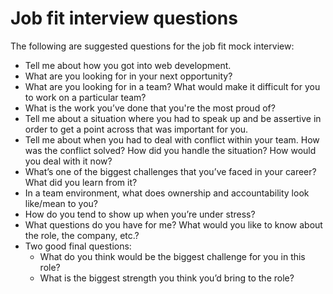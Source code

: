 # Job fit interview questions

The following are suggested questions for the job fit mock interview:

- Tell me about how you got into web development.
- What are you looking for in your next opportunity?
- What are you looking for in a team?
  What would make it difficult for you to work on a particular team?
- What is the work you’ve done that you're the most proud of?
- Tell me about a situation where you had to speak up and be assertive in order to get a point across that was important for you.
- Tell me about when you had to deal with conflict within your team.
  How was the conflict solved?
  How did you handle the situation?
  How would you deal with it now?
- What’s one of the biggest challenges that you’ve faced in your career?
  What did you learn from it?
- In a team environment, what does ownership and accountability look like/mean to you?
- How do you tend to show up when you’re under stress?
- What questions do you have for me?
  What would you like to know about the role, the company, etc.?
- Two good final questions:
  - What do you think would be the biggest challenge for you in this role?
  - What is the biggest strength you think you’d bring to the role?
